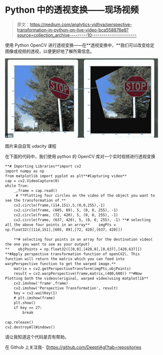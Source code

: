 # Python 中的透视变换——现场视频

> 原文：<https://medium.com/analytics-vidhya/perspective-transformation-in-python-on-live-video-bca558876e8?source=collection_archive---------10----------------------->

使用 Python OpenCV 进行透视变换——在**透视变换中，**我们可以改变给定图像或视频的透视，以便更好地了解所需信息。

![](img/39381defc1d921e3a944bc313ac8749f.png)

图片来自自驾 udacity 课程

在下面的代码中，我们使用 python 的 OpenCV 库对一个实时视频进行透视变换

```
**# Importing Libraries**import cv2
import numpy as np
from matplotlib import pyplot as plt**#Capturing video** 
cap = cv2.VideoCapture(0)
while True: 
    _,frame = cap.read()
     # **Plotting four circles on the video of the object you want to        see the transformation of.**
    cv2.circle(frame,(114,151),5,(0,0,255),-1)
    cv2.circle(frame, (605, 89), 5, (0, 0, 255), -1)
    cv2.circle(frame, (72, 420), 5, (0, 0, 255), -1)
    cv2.circle(frame, (637, 420), 5, (0, 0, 255), -1) **# selecting all the above four points in an array**    imgPts = np.float32([[114,151],[605, 89],[72, 420],[637, 420]])

    **# selecting four points in an array for the destination video( the one you want to see as your output)
**    objPoints = np.float32([[0,0],[420,0],[0,637],[420,637]]) **#Apply perspective transformation function of openCV2\. This function will return the matrix which you can feed into warpPerspective function to get the warped image.**
    matrix = cv2.getPerspectiveTransform(imgPts,objPoints)
    result = cv2.warpPerspective(frame,matrix,(400,600)) **#Now Plotting both the videos(original, warped video)using matplotlib**
    cv2.imshow('frame',frame)
    cv2.imshow('Perspective Transformation', result)
    key = cv2.waitKey(1)
    # plt.imshow(frame)
    plt.show()
    if key == 27:
        break

cap.release()
cv2.destroyAllWindows()
```

请让我知道这个代码是否有帮助。

在 Github 上关注我-【https://github.com/DeeptiAgl?tab=repositories 